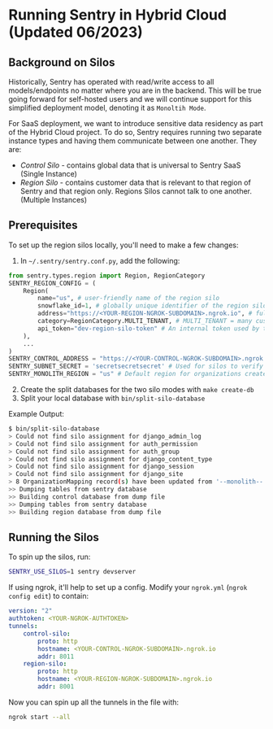 # Running Sentry in Hybrid Cloud (Updated 06/2023)

## Background on Silos

Historically, Sentry has operated with read/write access to all models/endpoints no matter where you are in the backend. This will be true going forward for self-hosted users and we will continue support for this simplified deployment model, denoting it as `Monoltih Mode`.

For SaaS deployment, we want to introduce sensitive data residency as part of the Hybrid Cloud project. To do so, Sentry requires running two separate instance types and having them communicate between one another. They are:
- _Control Silo_ - contains global data that is universal to Sentry SaaS (Single Instance)
- _Region Silo_ - contains customer data that is relevant to that region of Sentry and that region only. Regions Silos cannot talk to one another. (Multiple Instances)

## Prerequisites

To set up the region silos locally, you'll need to make a few changes:

1. In `~/.sentry/sentry.conf.py`, add the following:

```python
from sentry.types.region import Region, RegionCategory
SENTRY_REGION_CONFIG = (
    Region(
        name="us", # user-friendly name of the region silo
        snowflake_id=1, # globally unique identifier of the region silo
        address="https://<YOUR-REGION-NGROK-SUBDOMAIN>.ngrok.io", # full web address of the region silo
        category=RegionCategory.MULTI_TENANT, # MULTI_TENANT = many customers, SINGLE_TENTANT = single customer
        api_token="dev-region-silo-token" # An internal token used by the RPC for service calls
    ),
    ...
)
SENTRY_CONTROL_ADDRESS = "https://<YOUR-CONTROL-NGROK-SUBDOMAIN>.ngrok.io"
SENTRY_SUBNET_SECRET = 'secretsecretsecret' # Used for silos to verify HTTP requests coming from one another.**
SENTRY_MONOLITH_REGION = "us" # Default region for organizations created while in monolith mode
```

2. Create the split databases for the two silo modes with `make create-db`
3. Split your local database with `bin/split-silo-database`

Example Output:
```sh
$ bin/split-silo-database
> Could not find silo assignment for django_admin_log
> Could not find silo assignment for auth_permission
> Could not find silo assignment for auth_group
> Could not find silo assignment for django_content_type
> Could not find silo assignment for django_session
> Could not find silo assignment for django_site
> 8 OrganizationMapping record(s) have been updated from '--monolith--' to 'us'
>> Dumping tables from sentry database
>> Building control database from dump file
>> Dumping tables from sentry database
>> Building region database from dump file
```

## Running the Silos

To spin up the silos, run:

```sh
SENTRY_USE_SILOS=1 sentry devserver
```

If using ngrok, it'll help to set up a config. Modify your `ngrok.yml` (`ngrok config edit`) to contain:

```yml
version: "2"
authtoken: <YOUR-NGROK-AUTHTOKEN>
tunnels:
    control-silo:
        proto: http
        hostname: <YOUR-CONTROL-NGROK-SUBDOMAIN>.ngrok.io
        addr: 8011
    region-silo:
        proto: http
        hostname: <YOUR-REGION-NGROK-SUBDOMAIN>.ngrok.io
        addr: 8001
```

Now you can spin up all the tunnels in the file with:

```sh
ngrok start --all
```

